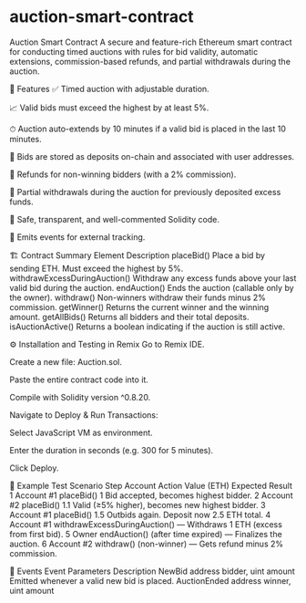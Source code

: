 # auction-smart-contract

Auction Smart Contract
A secure and feature-rich Ethereum smart contract for conducting timed auctions with rules for bid validity, automatic extensions, commission-based refunds, and partial withdrawals during the auction.

📌 Features
✅ Timed auction with adjustable duration.

📈 Valid bids must exceed the highest by at least 5%.

⏱ Auction auto-extends by 10 minutes if a valid bid is placed in the last 10 minutes.

💸 Bids are stored as deposits on-chain and associated with user addresses.

🧾 Refunds for non-winning bidders (with a 2% commission).

🧩 Partial withdrawals during the auction for previously deposited excess funds.

🧠 Safe, transparent, and well-commented Solidity code.

📡 Emits events for external tracking.

🏗️ Contract Summary
Element	Description
placeBid()	Place a bid by sending ETH. Must exceed the highest by 5%.
withdrawExcessDuringAuction()	Withdraw any excess funds above your last valid bid during the auction.
endAuction()	Ends the auction (callable only by the owner).
withdraw()	Non-winners withdraw their funds minus 2% commission.
getWinner()	Returns the current winner and the winning amount.
getAllBids()	Returns all bidders and their total deposits.
isAuctionActive()	Returns a boolean indicating if the auction is still active.

⚙️ Installation and Testing in Remix
Go to Remix IDE.

Create a new file: Auction.sol.

Paste the entire contract code into it.

Compile with Solidity version ^0.8.20.

Navigate to Deploy & Run Transactions:

Select JavaScript VM as environment.

Enter the duration in seconds (e.g. 300 for 5 minutes).

Click Deploy.

🧪 Example Test Scenario
Step	Account	Action	Value (ETH)	Expected Result
1	Account #1	placeBid()	1	Bid accepted, becomes highest bidder.
2	Account #2	placeBid()	1.1	Valid (≥5% higher), becomes new highest bidder.
3	Account #1	placeBid()	1.5	Outbids again. Deposit now 2.5 ETH total.
4	Account #1	withdrawExcessDuringAuction()	—	Withdraws 1 ETH (excess from first bid).
5	Owner	endAuction() (after time expired)	—	Finalizes the auction.
6	Account #2	withdraw() (non-winner)	—	Gets refund minus 2% commission.

📡 Events
Event	Parameters	Description
NewBid	address bidder, uint amount	Emitted whenever a valid new bid is placed.
AuctionEnded	address winner, uint amount
